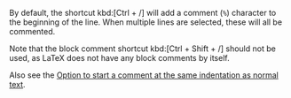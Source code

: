 By default, the shortcut kbd:[Ctrl + /] will add a comment (`%`) character to the beginning of the line.
When multiple lines are selected, these will all be commented.

Note that the block comment shortcut kbd:[Ctrl + Shift + /] should not be used, as LaTeX does not have any block comments by itself.

Also see the [Option to start a comment at the same indentation as normal text](Code-style-settings#indent-comment).

